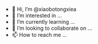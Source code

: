 - 👋 Hi, I’m @xiaobotongxiea
- 👀 I’m interested in ...
- 🌱 I’m currently learning ...
- 💞️ I’m looking to collaborate on ...
- 📫 How to reach me ...

<!---
xiaobotongxiea/xiaobotongxiea is a ✨ special ✨ repository because its `README.md` (this file) appears on your GitHub profile.
You can click the Preview link to take a look at your changes.
--->
